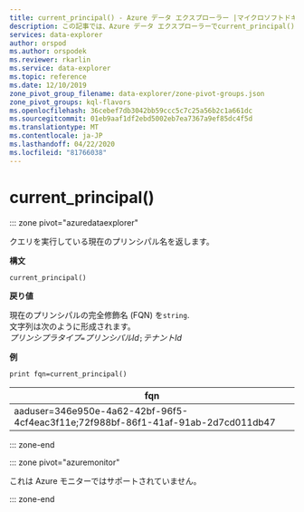```yaml
---
title: current_principal() - Azure データ エクスプローラー |マイクロソフトドキュメント
description: この記事では、Azure データ エクスプローラーでcurrent_principal() について説明します。
services: data-explorer
author: orspod
ms.author: orspodek
ms.reviewer: rkarlin
ms.service: data-explorer
ms.topic: reference
ms.date: 12/10/2019
zone_pivot_group_filename: data-explorer/zone-pivot-groups.json
zone_pivot_groups: kql-flavors
ms.openlocfilehash: 36cebef7db3042bb59ccc5c7c25a56b2c1a661dc
ms.sourcegitcommit: 01eb9aaf1df2ebd5002eb7ea7367a9ef85dc4f5d
ms.translationtype: MT
ms.contentlocale: ja-JP
ms.lasthandoff: 04/22/2020
ms.locfileid: "81766038"
---
```

# <a name="current_principal"></a>current_principal()

::: zone pivot="azuredataexplorer"

クエリを実行している現在のプリンシパル名を返します。

**構文**

`current_principal()`

**戻り値**

現在のプリンシパルの完全修飾名 (FQN) を`string`.  
文字列は次のように形成されます。  
*プリンシプラタイプ*`=`*プリンシパルId*`;`*テナントId*

**例**

```kusto
print fqn=current_principal()
```

|fqn|
|---|
|aaduser=346e950e-4a62-42bf-96f5-4cf4eac3f11e;72f988bf-86f1-41af-91ab-2d7cd011db47|

::: zone-end

::: zone pivot="azuremonitor"

これは Azure モニターではサポートされていません。

::: zone-end
